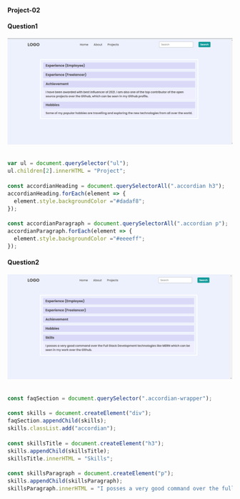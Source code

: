 #### Project-02

#### Question1

![image](./secondAssignmentImage/task1Output.png)

```javascript

var ul = document.querySelector("ul");
ul.children[2].innerHTML = "Project";

const accordianHeading = document.querySelectorAll(".accordian h3");
accordianHeading.forEach(element => {
  element.style.backgroundColor ="#dadaf8";
});

const accordianParagraph = document.querySelectorAll(".accordian p");
accordianParagraph.forEach(element => {
  element.style.backgroundColor ="#eeeeff";
});

```

#### Question2

![image](./secondAssignmentImage/task2Output.png)

```javascript

const faqSection = document.querySelector(".accordian-wrapper");

const skills = document.createElement("div");
faqSection.appendChild(skills);
skills.classList.add("accordian");

const skillsTitle = document.createElement("h3");
skills.appendChild(skillsTitle);
skillsTitle.innerHTML = "Skills";

const skillsParagraph = document.createElement("p");
skills.appendChild(skillsParagraph);
skillsParagraph.innerHTML = "I posses a very good command over the full stack Development technology like MERN which can be seen in my work over the Github."

```
